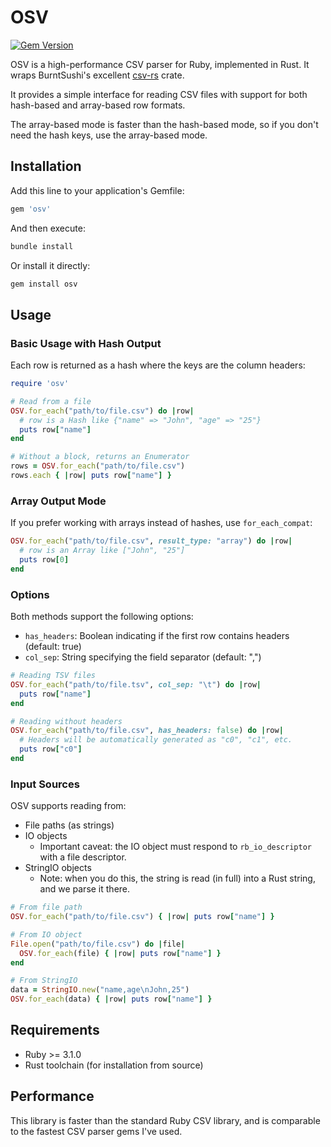 # OSV

[![Gem Version](https://badge.fury.io/rb/osv.svg)](https://badge.fury.io/rb/osv)

OSV is a high-performance CSV parser for Ruby, implemented in Rust. It wraps BurntSushi's excellent [csv-rs](https://github.com/BurntSushi/rust-csv) crate.

It provides a simple interface for reading CSV files with support for both hash-based and array-based row formats.

The array-based mode is faster than the hash-based mode, so if you don't need the hash keys, use the array-based mode.

## Installation

Add this line to your application's Gemfile:

```ruby
gem 'osv'
```

And then execute:

```bash
bundle install
```

Or install it directly:

```bash
gem install osv
```

## Usage

### Basic Usage with Hash Output

Each row is returned as a hash where the keys are the column headers:

```ruby
require 'osv'

# Read from a file
OSV.for_each("path/to/file.csv") do |row|
  # row is a Hash like {"name" => "John", "age" => "25"}
  puts row["name"]
end

# Without a block, returns an Enumerator
rows = OSV.for_each("path/to/file.csv")
rows.each { |row| puts row["name"] }
```

### Array Output Mode

If you prefer working with arrays instead of hashes, use `for_each_compat`:

```ruby
OSV.for_each("path/to/file.csv", result_type: "array") do |row|
  # row is an Array like ["John", "25"]
  puts row[0]
end
```

### Options

Both methods support the following options:

- `has_headers`: Boolean indicating if the first row contains headers (default: true)
- `col_sep`: String specifying the field separator (default: ",")

```ruby
# Reading TSV files
OSV.for_each("path/to/file.tsv", col_sep: "\t") do |row|
  puts row["name"]
end

# Reading without headers
OSV.for_each("path/to/file.csv", has_headers: false) do |row|
  # Headers will be automatically generated as "c0", "c1", etc.
  puts row["c0"]
end
```

### Input Sources

OSV supports reading from:

- File paths (as strings)
- IO objects
  - Important caveat: the IO object must respond to `rb_io_descriptor` with a file descriptor.
- StringIO objects
  - Note: when you do this, the string is read (in full) into a Rust string, and we parse it there.

```ruby
# From file path
OSV.for_each("path/to/file.csv") { |row| puts row["name"] }

# From IO object
File.open("path/to/file.csv") do |file|
  OSV.for_each(file) { |row| puts row["name"] }
end

# From StringIO
data = StringIO.new("name,age\nJohn,25")
OSV.for_each(data) { |row| puts row["name"] }
```

## Requirements

- Ruby >= 3.1.0
- Rust toolchain (for installation from source)

## Performance

This library is faster than the standard Ruby CSV library, and is comparable to the fastest CSV parser gems I've used.
